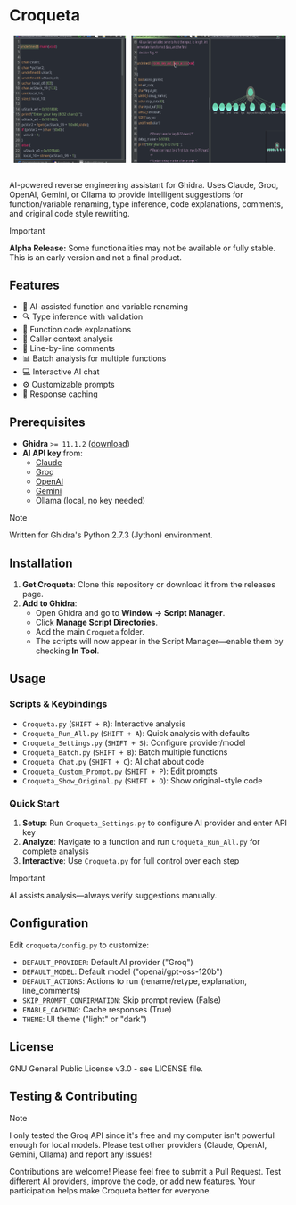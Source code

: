 # Croqueta

<div style="display:flex; justify-content:center; gap:10px; flex-wrap:nowrap;">
  <img src="./assets/overall.gif" alt="Overall showcase." style="max-width:40%; height:auto;">
  <img src="./assets/show_original.gif" alt="Show original showcase." style="max-width:55%; height:auto;">
</div>




<br>

AI-powered reverse engineering assistant for Ghidra. Uses Claude, Groq, OpenAI, Gemini, or Ollama to provide intelligent suggestions for function/variable renaming, type inference, code explanations, comments, and original code style rewriting.

> [!IMPORTANT]
> **Alpha Release:** Some functionalities may not be available or fully stable. This is an early version and not a final product.


## Features

- 🤖 AI-assisted function and variable renaming
- 🔍 Type inference with validation
- 📝 Function code explanations
- 🔗 Caller context analysis
- 💬 Line-by-line comments
- 📊 Batch analysis for multiple functions
- 💻 Interactive AI chat
- ⚙️ Customizable prompts
- 🚀 Response caching

## Prerequisites

- **Ghidra** `>= 11.1.2` ([download](https://ghidra-sre.org))
- **AI API key** from:
  - [Claude](https://www.anthropic.com/api)
  - [Groq](https://console.groq.com/keys)
  - [OpenAI](https://platform.openai.com/api-keys)
  - [Gemini](https://makersuite.google.com/app/apikey)
  - Ollama (local, no key needed)

> [!NOTE]
> Written for Ghidra's Python 2.7.3 (Jython) environment.

## Installation

1. **Get Croqueta**: Clone this repository or download it from the releases page.  
2. **Add to Ghidra**:  
   - Open Ghidra and go to **Window → Script Manager**.  
   - Click **Manage Script Directories**.  
   - Add the main `Croqueta` folder.  
   - The scripts will now appear in the Script Manager—enable them by checking **In Tool**.


## Usage

### Scripts & Keybindings

- `Croqueta.py` (`SHIFT + R`): Interactive analysis
- `Croqueta_Run_All.py` (`SHIFT + A`): Quick analysis with defaults
- `Croqueta_Settings.py` (`SHIFT + S`): Configure provider/model
- `Croqueta_Batch.py` (`SHIFT + B`): Batch multiple functions
- `Croqueta_Chat.py` (`SHIFT + C`): AI chat about code
- `Croqueta_Custom_Prompt.py` (`SHIFT + P`): Edit prompts
- `Croqueta_Show_Original.py` (`SHIFT + O`): Show original-style code

### Quick Start

1. **Setup**: Run `Croqueta_Settings.py` to configure AI provider and enter API key
2. **Analyze**: Navigate to a function and run `Croqueta_Run_All.py` for complete analysis
3. **Interactive**: Use `Croqueta.py` for full control over each step

> [!IMPORTANT]
> AI assists analysis—always verify suggestions manually.

## Configuration

Edit `croqueta/config.py` to customize:

- `DEFAULT_PROVIDER`: Default AI provider ("Groq")
- `DEFAULT_MODEL`: Default model ("openai/gpt-oss-120b")
- `DEFAULT_ACTIONS`: Actions to run (rename/retype, explanation, line_comments)
- `SKIP_PROMPT_CONFIRMATION`: Skip prompt review (False)
- `ENABLE_CACHING`: Cache responses (True)
- `THEME`: UI theme ("light" or "dark")

## License

GNU General Public License v3.0 - see LICENSE file.

## Testing & Contributing

> [!NOTE]
> I only tested the Groq API since it's free and my computer isn't powerful enough for local models. Please test other providers (Claude, OpenAI, Gemini, Ollama) and report any issues!

Contributions are welcome! Please feel free to submit a Pull Request. Test different AI providers, improve the code, or add new features. Your participation helps make Croqueta better for everyone.
